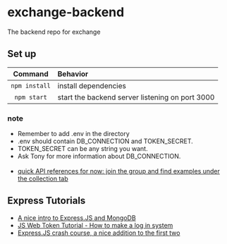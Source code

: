 # exchange-backend

The backend repo for exchange

## Set up

|    Command    | Behavior                                        |
| :-----------: | :---------------------------------------------- |
| `npm install` | install dependencies                            |
|  `npm start`  | start the backend server listening on port 3000 |

### note

-   Remember to add .env in the directory
-   .env should contain DB_CONNECTION and TOKEN_SECRET.
-   TOKEN_SECRET can be any string you want.
-   Ask Tony for more information about DB_CONNECTION.
    </br></br>
-   [quick API references for now: join the group and find examples under the collection tab ](https://app.getpostman.com/join-team?invite_code=1605a9ec2a64d98f5ebc7b1dc347c16b)

## Express Tutorials

-   [A nice intro to Express.JS and MongoDB](https://youtu.be/vjf774RKrLc)
-   [JS Web Token Tutorial - How to make a log in system](https://youtu.be/2jqok-WgelI)
-   [Express.JS crash course, a nice addition to the first two](https://youtu.be/L72fhGm1tfE)
